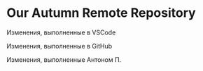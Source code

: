 # Our Autumn Remote Repository

Изменения, выполненные в VSCode

Изменения, выполненные в GitHub

Изменения, выполненные Антоном П.